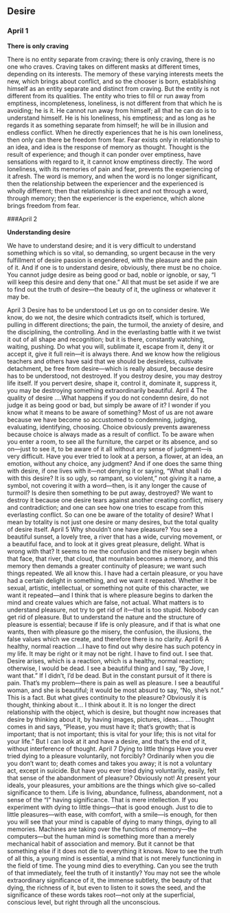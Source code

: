 ## Desire

### April 1

**There is only craving**

There is no entity separate from craving; there is only craving, there is no one who craves. Craving takes on different masks at different times, depending on its interests. The memory of these varying interests meets the new, which brings about conflict, and so the chooser is born, establishing himself as an entity separate and distinct from craving. But the entity is not different from its qualities. The entity who tries to fill or run away from emptiness, incompleteness, loneliness, is not different from that which he is avoiding; he is it. He cannot run away from himself; all that he can do is to understand himself. He is his loneliness, his emptiness; and as long as he regards it as something separate from himself; he will be in illusion and endless conflict. When he directly experiences that he is his own loneliness, then only can there be freedom from fear. Fear exists only in relationship to an idea, and idea is the response of memory as thought. Thought is the result of experience; and though it can ponder over emptiness, have sensations with regard to it, it cannot know emptiness directly. The word loneliness, with its memories of pain and fear, prevents the experiencing of it afresh. The word is memory, and when the word is no longer significant, then the relationship between the experiencer and the experienced is wholly different; then that relationship is direct and not through a word, through memory; then the experiencer is the experience, which alone brings freedom from fear.

###April 2

**Understanding desire**

We have to understand desire; and it is very difficult to understand something which is so vital, so demanding, so urgent because in the very fulfillment of desire passion is engendered, with the pleasure and the pain of it. And if one is to understand desire, obviously, there must be no choice. You cannot judge desire as being good or bad, noble or ignoble, or say, “I will keep this desire and deny that one.” All that must be set aside if we are to find out the truth of desire—the beauty of it, the ugliness or whatever it may be.

April 3
Desire has to be understood
Let us go on to consider desire. We know, do we not, the desire which contradicts itself, which is tortured, pulling in different directions; the pain, the turmoil, the anxiety of desire, and the disciplining, the controlling. And in the everlasting battle with it we twist it out of all shape and recognition; but it is there, constantly watching, waiting, pushing. Do what you will, sublimate it, escape from it, deny it or accept it, give it full rein—it is always there. And we know how the religious teachers and others have said that we should be desireless, cultivate detachment, be free from desire—which is really absurd, because desire has to be understood, not destroyed. If you destroy desire, you may destroy life itself. If you pervert desire, shape it, control it, dominate it, suppress it, you may be destroying something extraordinarily beautiful.
April 4
The quality of desire
....What happens if you do not condemn desire, do not judge it as being good or bad, but simply be aware of it? I wonder if you know what it means to be aware of something? Most of us are not aware because we have become so accustomed to condemning, judging, evaluating, identifying, choosing. Choice obviously prevents awareness because choice is always made as a result of conflict. To be aware when you enter a room, to see all the furniture, the carpet or its absence, and so on—just to see it, to be aware of it all without any sense of judgment—is very difficult. Have you ever tried to look at a person, a flower, at an idea, an emotion, without any choice, any judgment?
And if one does the same thing with desire, if one lives with it—not denying it or saying, “What shall I do with this desire? It is so ugly, so rampant, so violent,” not giving it a name, a symbol, not covering it with a word—then, is it any longer the cause of turmoil? Is desire then something to be put away, destroyed? We want to destroy it because one desire tears against another creating conflict, misery and contradiction; and one can see how one tries to escape from this
everlasting conflict. So can one be aware of the totality of desire? What I mean by totality is not just one desire or many desires, but the total quality of desire itself.
April 5
Why shouldn’t one have pleasure?
You see a beautiful sunset, a lovely tree, a river that has a wide, curving movement, or a beautiful face, and to look at it gives great pleasure, delight. What is wrong with that? It seems to me the confusion and the misery begin when that face, that river, that cloud, that mountain becomes a memory, and this memory then demands a greater continuity of pleasure; we want such things repeated. We all know this. I have had a certain pleasure, or you have had a certain delight in something, and we want it repeated. Whether it be sexual, artistic, intellectual, or something not quite of this character, we want it repeated—and I think that is where pleasure begins to darken the mind and create values which are false, not actual.
What matters is to understand pleasure, not try to get rid of it—that is too stupid. Nobody can get rid of pleasure. But to understand the nature and the structure of pleasure is essential; because if life is only pleasure, and if that is what one wants, then with pleasure go the misery, the confusion, the illusions, the false values which we create, and therefore there is no clarity.
April 6
A healthy, normal reaction
...I have to find out why desire has such potency in my life. It may be right or it may not be right. I have to find out. I see that. Desire arises, which is a reaction, which is a healthy, normal reaction; otherwise, I would be dead. I see a beautiful thing and I say, “By Jove, I want that.” If I didn’t, I’d be dead. But in the constant pursuit of it there is pain. That’s my problem—there is pain as well as pleasure. I see a beautiful woman, and she is beautiful; it would be most absurd to say, “No, she’s not.” This is a fact. But what gives continuity to the pleasure? Obviously it is
thought, thinking about it...
I think about it. It is no longer the direct relationship with the object, which is desire, but thought now increases that desire by thinking about it, by having images, pictures, ideas...
...Thought comes in and says, “Please, you must have it; that’s growth; that is important; that is not important; this is vital for your life; this is not vital for your life.”
But I can look at it and have a desire, and that’s the end of it, without interference of thought.
April 7
Dying to little things
Have you ever tried dying to a pleasure voluntarily, not forcibly? Ordinarily when you die you don’t want to; death comes and takes you away; it is not a voluntary act, except in suicide. But have you ever tried dying voluntarily, easily, felt that sense of the abandonment of pleasure? Obviously not! At present your ideals, your pleasures, your ambitions are the things which give so-called significance to them. Life is living, abundance, fullness, abandonment, not a sense of the “I” having significance. That is mere intellection. If you experiment with dying to little things—that is good enough. Just to die to little pleasures—with ease, with comfort, with a smile—is enough, for then you will see that your mind is capable of dying to many things, dying to all memories. Machines are taking over the functions of memory—the computers—but the human mind is something more than a merely mechanical habit of association and memory. But it cannot be that something else if it does not die to everything it knows.
Now to see the truth of all this, a young mind is essential, a mind that is not merely functioning in the field of time. The young mind dies to everything. Can you see the truth of that immediately, feel the truth of it instantly? You may not see the whole extraordinary significance of it, the immense subtlety, the beauty of that dying, the richness of it, but even to listen to it sows the seed, and the significance of these words takes
root—not only at the superficial, conscious level, but right through all the unconscious.
